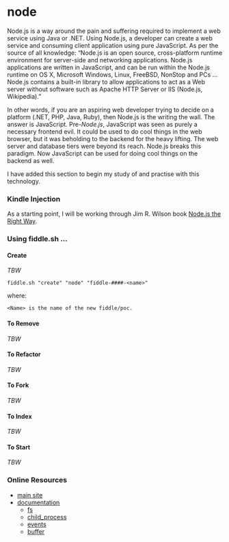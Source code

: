 node
======

Node.js is a way around the pain and suffering required to implement a web service using Java
or .NET. Using Node.js, a developer can create a web service and consuming client application
using pure JavaScript. As per the source of all knowledge:  “Node.js is an open source,
cross-platform runtime environment for server-side and networking applications. Node.js
applications are written in JavaScript, and can be run within the Node.js runtime on OS X,
Microsoft Windows, Linux, FreeBSD, NonStop and PCs … Node.js contains a built-in library
to allow applications to act as a Web server without software such as Apache HTTP Server or
IIS (Node.js, Wikipedia).”

In other words, if you are an aspiring web developer trying to decide on a platform (.NET, PHP, Java, Ruby),
then Node.js is the writing the wall.  The answer is JavaScript. Pre-_Node.js_, JavaScript was seen as purely
a necessary frontend evil.  It could be used to do cool things in the web browser, but it was beholding to
the backend for the heavy lifting.  The web server and database tiers were beyond its reach. Node.js
breaks this paradigm. Now JavaScript can be used for doing cool things on the backend as well.

I have added this section to begin my study of and practise with this technology. 


### Kindle Injection

As a starting point, I will be working through Jim R. Wilson book [Node.js the Right Way](http://amzn.com/1937785734).


### Using fiddle.sh ...

#### Create

_TBW_

    fiddle.sh "create" "node" "fiddle-####-<name>"

where:

    <Name> is the name of the new fiddle/poc.


#### To Remove

_TBW_

#### To Refactor

_TBW_

#### To Fork

_TBW_

#### To Index

_TBW_

#### To Start

_TBW_


### Online Resources

*   [main site](http://nodejs.org)
*   [documentation](http://nodejs.org/api)
    *   [fs](http://nodejs.org/api/fs.html)
    *   [child_process](http://nodejs.org/api/child_process.html)
    *   [events](http://nodejs.org/api/events.html)
    *   [buffer](http://nodejs.org/api/buffer.html)

